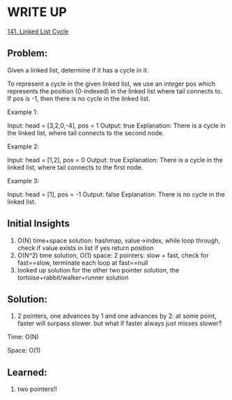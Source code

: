 #  WRITE UP
[141. Linked List Cycle](https://leetcode.com/problems/linked-list-cycle/)<br/>

## Problem: 
Given a linked list, determine if it has a cycle in it.

To represent a cycle in the given linked list, we use an integer pos which represents the position (0-indexed) in the linked list where tail connects to. If pos is -1, then there is no cycle in the linked list.

 

Example 1:

Input: head = [3,2,0,-4], pos = 1
Output: true
Explanation: There is a cycle in the linked list, where tail connects to the second node.


Example 2:

Input: head = [1,2], pos = 0
Output: true
Explanation: There is a cycle in the linked list, where tail connects to the first node.


Example 3:

Input: head = [1], pos = -1
Output: false
Explanation: There is no cycle in the linked list.

## Initial Insights
1. O(N) time+space solution: hashmap, value->index, while loop through, check if value exists in list if yes return position
2. O(N^2) time solution, O(1) space: 2 pointers: slow + fast, check for fast==slow, terminate each loop at fast==null
3. looked up solution for the other two pointer solution, the tortoise+rabbit/walker+runner solution

## Solution:
1. 2 pointers, one advances by 1 and one advances by 2: at some point, faster will surpass slower. but what if faster always just misses slower?

Time: O(N)

Space: O(1)


## Learned:
1. two pointers!!